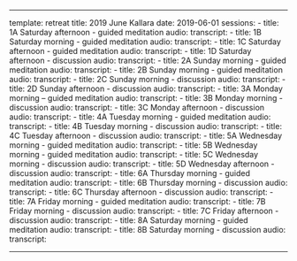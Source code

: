 ---
template: retreat
title: 2019 June Kallara
date: 2019-06-01
sessions:
    - title: 1A Saturday afternoon - guided meditation
      audio: 
      transcript: 
    - title: 1B Saturday morning - guided meditation
      audio: 
      transcript:
    - title: 1C Saturday afternoon - guided meditation
      audio:
      transcript:
    - title: 1D Saturday afternoon - discussion
      audio:
      transcript:
    - title: 2A Sunday morning - guided meditation
      audio: 
      transcript:
    - title: 2B Sunday morning - guided meditation
      audio:
      transcript: 
    - title: 2C Sunday morning - discussion
      audio:
      transcript:
    - title: 2D Sunday afternoon - discussion
      audio:
      transcript:
    - title: 3A Monday morning – guided meditation
      audio:
      transcript:
    - title: 3B Monday morning - discussion
      audio:
      transcript:
    - title: 3C Monday afternoon - discussion
      audio: 
      transcript:
    - title: 4A Tuesday morning - guided meditation
      audio:
      transcript:
    - title: 4B Tuesday morning - discussion
      audio:
      transcript:
    - title: 4C Tuesday afternoon - discussion
      audio:
      transcript:
    - title: 5A Wednesday morning - guided meditation
      audio:
      transcript:
    - title: 5B Wednesday morning - guided meditation
      audio:
      transcript:
    - title: 5C Wednesday morning - discussion
      audio:
      transcript:
    - title: 5D Wednesday afternoon - discussion
      audio:
      transcript:
    - title: 6A Thursday morning - guided meditation
      audio:
      transcript:
    - title: 6B Thursday morning - discussion
      audio:
      transcript:
    - title: 6C Thursday afternoon - discussion
      audio:
      transcript:
    - title: 7A Friday morning - guided meditation
      audio:
      transcript:
    - title: 7B Friday morning - discussion
      audio:
      transcript:
    - title: 7C Friday afternoon - discussion
      audio:
      transcript:
    - title: 8A Saturday morning - guided meditation
      audio:
      transcript:
    - title: 8B Saturday morning - discussion
      audio:
      transcript:
      
 ---
